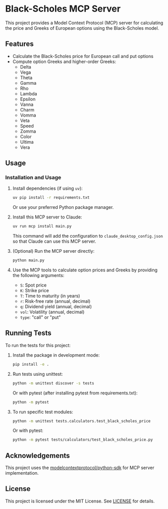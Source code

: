 
# Black-Scholes MCP Server

This project provides a Model Context Protocol (MCP) server for calculating the price and Greeks of European options using the Black-Scholes model.

## Features

- Calculate the Black-Scholes price for European call and put options
- Compute option Greeks and higher-order Greeks:
  - Delta
  - Vega
  - Theta
  - Gamma
  - Rho
  - Lambda
  - Epsilon
  - Vanna
  - Charm
  - Vomma
  - Veta
  - Speed
  - Zomma
  - Color
  - Ultima
  - Vera

## Usage

### Installation and Usage

1. Install dependencies (if using `uv`):
   ```sh
   uv pip install -r requirements.txt
   ```
   Or use your preferred Python package manager.

2. Install this MCP server to Claude:
   ```sh
   uv run mcp install main.py
   ```
   This command will add the configuration to `claude_desktop_config.json` so that Claude can use this MCP server.

3. (Optional) Run the MCP server directly:
   ```sh
   python main.py
   ```

4. Use the MCP tools to calculate option prices and Greeks by providing the following arguments:
   - `S`: Spot price
   - `K`: Strike price
   - `T`: Time to maturity (in years)
   - `r`: Risk-free rate (annual, decimal)
   - `q`: Dividend yield (annual, decimal)
   - `vol`: Volatility (annual, decimal)
   - `type`: "call" or "put"

## Running Tests

To run the tests for this project:

1. Install the package in development mode:
   ```sh
   pip install -e .
   ```

2. Run tests using unittest:
   ```sh
   python -m unittest discover -s tests
   ```

   Or with pytest (after installing pytest from requirements.txt):
   ```sh
   python -m pytest
   ```

3. To run specific test modules:
   ```sh
   python -m unittest tests.calculators.test_black_scholes_price
   ```
   
   Or with pytest:
   ```sh
   python -m pytest tests/calculators/test_black_scholes_price.py
   ```

## Acknowledgements

This project uses the [modelcontextprotocol/python-sdk](https://github.com/modelcontextprotocol/python-sdk) for MCP server implementation.

## License

This project is licensed under the MIT License. See [LICENSE](LICENSE) for details.
